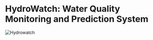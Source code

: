 # HydroWatch: Water Quality Monitoring and Prediction System

![Hydrowatch](https://github.com/Satwik-uppada/HydroWatch-Water-Quality-Monitoring-and-Prediction-System/assets/92086645/e91cbfee-db83-453f-a24b-ffb76aee463d)
